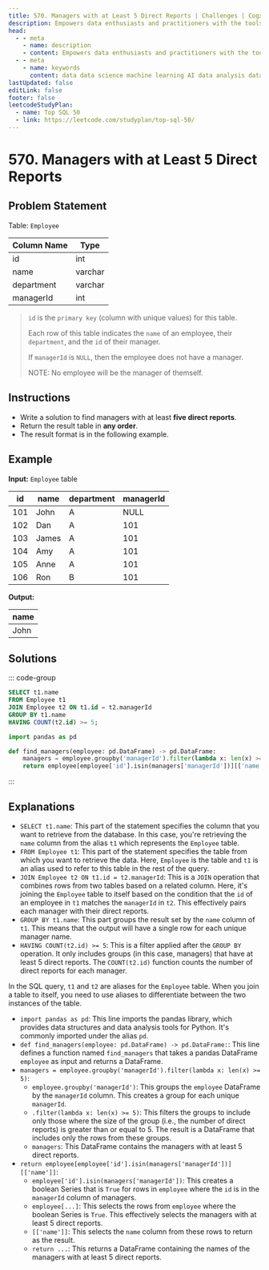 ```yaml
---
title: 570. Managers with at Least 5 Direct Reports | Challenges | Cogxen
description: Empowers data enthusiasts and practitioners with the tools and knowledge to unlock the potential of data.
head:
  - - meta
    - name: description
    - content: Empowers data enthusiasts and practitioners with the tools and knowledge to unlock the potential of data.
  - - meta
    - name: keywords
      content: data data science machine learning AI data analysis data-driven data enthusiasts data practitioners
lastUpdated: false
editLink: false
footer: false
leetcodeStudyPlan:
  - name: Top SQL 50
  - link: https://leetcode.com/studyplan/top-sql-50/
---
```


# 570. Managers with at Least 5 Direct Reports

## Problem Statement

Table: `Employee`

| Column Name | Type    |
| ----------- | ------- |
| id          | int     |
| name        | varchar |
| department  | varchar |
| managerId   | int     |

> `id` is the `primary key` (column with unique values) for this table.
>
> Each row of this table indicates the `name` of an employee, their `department`, and the `id` of their manager.
>
> If `managerId` is `NULL`, then the employee does not have a manager.
>
> NOTE: No employee will be the manager of themself.

## Instructions

- Write a solution to find managers with at least **five direct reports**.
- Return the result table in **any order**.
- The result format is in the following example.

## Example

**Input:** `Employee` table

| id  | name  | department | managerId |
| --- | ----- | ---------- | --------- |
| 101 | John  | A          | NULL      |
| 102 | Dan   | A          | 101       |
| 103 | James | A          | 101       |
| 104 | Amy   | A          | 101       |
| 105 | Anne  | A          | 101       |
| 106 | Ron   | B          | 101       |

**Output:**

| name |
| ---- |
| John |

## Solutions

::: code-group

```sql [PostgreSQL] :line-numbers
SELECT t1.name
FROM Employee t1
JOIN Employee t2 ON t1.id = t2.managerId
GROUP BY t1.name
HAVING COUNT(t2.id) >= 5;
```

```python [Pandas] :line-numbers
import pandas as pd

def find_managers(employee: pd.DataFrame) -> pd.DataFrame:
    managers = employee.groupby('managerId').filter(lambda x: len(x) >= 5)
    return employee[employee['id'].isin(managers['managerId'])][['name']]
```

:::

## Explanations

<CustomAccordion title="PostgreSQL" submitted_by="@noeyislearning" submit_github_url="https://github.com/noeyislearning" :collapsed=false>

- `SELECT t1.name`: This part of the statement specifies the column that you want to retrieve from the database. In this case, you're retrieving the `name` column from the alias `t1` which represents the `Employee` table.
- `FROM Employee t1`: This part of the statement specifies the table from which you want to retrieve the data. Here, `Employee` is the table and `t1` is an alias used to refer to this table in the rest of the query.
- `JOIN Employee t2 ON t1.id = t2.managerId`: This is a `JOIN` operation that combines rows from two tables based on a related column. Here, it's joining the `Employee` table to itself based on the condition that the `id` of an employee in `t1` matches the `managerId` in `t2`. This effectively pairs each manager with their direct reports.
- `GROUP BY t1.name`: This part groups the result set by the `name` column of `t1`. This means that the output will have a single row for each unique manager name.
- `HAVING COUNT(t2.id) >= 5`: This is a filter applied after the `GROUP BY` operation. It only includes groups (in this case, managers) that have at least 5 direct reports. The `COUNT(t2.id)` function counts the number of direct reports for each manager.

In the SQL query, `t1` and `t2` are aliases for the `Employee` table. When you join a table to itself, you need to use aliases to differentiate between the two instances of the table.

</CustomAccordion>

<CustomAccordion title="Pandas" submitted_by="@noeyislearning" submit_github_url="https://github.com/noeyislearning">

- `import pandas as pd`: This line imports the pandas library, which provides data structures and data analysis tools for Python. It's commonly imported under the alias `pd`.
- `def find_managers(employee: pd.DataFrame) -> pd.DataFrame:`: This line defines a function named `find_managers` that takes a pandas DataFrame `employee` as input and returns a DataFrame.
- `managers = employee.groupby('managerId').filter(lambda x: len(x) >= 5)`:
  - `employee.groupby('managerId')`: This groups the `employee` DataFrame by the `managerId` column. This creates a group for each unique `managerId`.
  - `.filter(lambda x: len(x) >= 5)`: This filters the groups to include only those where the size of the group (i.e., the number of direct reports) is greater than or equal to 5. The result is a DataFrame that includes only the rows from these groups.
  - `managers`: This DataFrame contains the managers with at least 5 direct reports.
- `return employee[employee['id'].isin(managers['managerId'])][['name']]`:
  - `employee['id'].isin(managers['managerId'])`: This creates a boolean Series that is `True` for rows in `employee` where the `id` is in the `managerId` column of managers.
  - `employee[...]`: This selects the rows from `employee` where the boolean Series is `True`. This effectively selects the managers with at least 5 direct reports.
  - `[['name']]`: This selects the `name` column from these rows to return as the result.
  - `return ...`: This returns a DataFrame containing the names of the managers with at least 5 direct reports.

</CustomAccordion>
